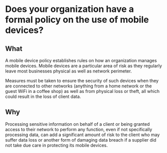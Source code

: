 # Does your organization have a formal policy on the use of mobile devices?

## What

A mobile device policy establishes rules on how an organization manages mobile devices. Mobile devices are a particular area of risk as they regularly leave most businesses physical as well as network perimeter.&#x20;

Measures must be taken to ensure the security of such devices when they are connected to other networks (anything from a home network or the guest WiFi in a coffee shop) as well as from physical loss or theft, all which could result in the loss of client data.&#x20;



## Why

Processing sensitive information on behalf of a client or being granted access to their network to perform any function, even if not specifically processing data, can add a significant amount of risk to the client who may suffer data loss or another form of damaging data breach if a supplier did not take due care in protecting its mobile devices.

